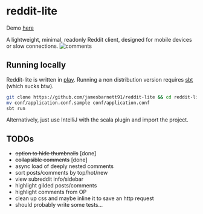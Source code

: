 # reddit-lite
Demo [here](https://reddit.james-barnett.net)

A lightweight, minimal, readonly Reddit client, designed for mobile devices or slow connections.
![comments](https://jamesbarnett.io/files/reddit-lite/screenshots/rl3.png)

## Running locally
Reddit-lite is written in [play](https://www.playframework.com/).
Running a non distribution version requires [sbt](http://www.scala-sbt.org/index.html) (which sucks btw).

```sh
git clone https://github.com/jamesbarnett91/reddit-lite && cd reddit-lite
mv conf/application.conf.sample conf/application.conf
sbt run
```
Alternatively, just use IntelliJ with the scala plugin and import the project.

## TODOs
* ~~option to hide thumbnails~~ [done]
* ~~collapsible comments~~ [done]
* async load of deeply nested comments
* sort posts/comments by top/hot/new
* view subreddit info/sidebar
* highlight gilded posts/comments
* highlight comments from OP
* clean up css and maybe inline it to save an http request
* should probably write some tests...
